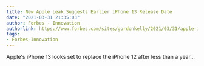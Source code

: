 ```yaml
---
title: New Apple Leak Suggests Earlier iPhone 13 Release Date
date: "2021-03-31 21:35:03"
author: Forbes - Innovation
authorlink: https://www.forbes.com/sites/gordonkelly/2021/03/31/apple-iphone-13-pro-max-release-date-a15-upgrade-iphone-12-pro-max/
tags:
- Forbes-Innovation
---
```

Apple's iPhone 13 looks set to replace the iPhone 12 after less than a year...